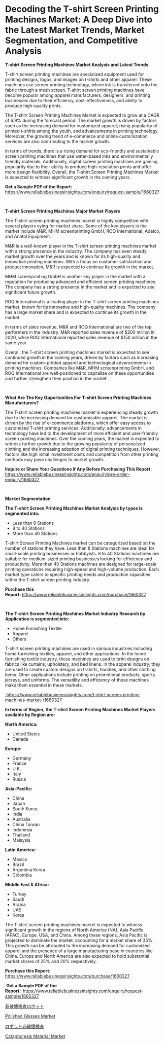 <p><h1>Decoding the T-shirt Screen Printing Machines Market: A Deep Dive into the Latest Market Trends, Market Segmentation, and Competitive Analysis</h1></p><p><strong>T-shirt Screen Printing Machines Market Analysis and Latest Trends</strong></p>
<p><p>T-shirt screen printing machines are specialized equipment used for printing designs, logos, and images on t-shirts and other apparel. These machines use screen printing technology, where ink is transferred onto the fabric through a mesh screen. T-shirt screen printing machines have become popular among apparel manufacturers, designers, and printing businesses due to their efficiency, cost-effectiveness, and ability to produce high-quality prints.</p><p>The T-shirt Screen Printing Machines Market is expected to grow at a CAGR of 6.9% during the forecast period. The market growth is driven by factors such as the increasing demand for customized apparel, rising popularity of printed t-shirts among the youth, and advancements in printing technology. Moreover, the growing trend of e-commerce and online customization services are also contributing to the market growth.</p><p>In terms of trends, there is a rising demand for eco-friendly and sustainable screen printing machines that use water-based inks and environmentally friendly materials. Additionally, digital screen printing machines are gaining popularity due to their ability to produce high-resolution prints and offer more design flexibility. Overall, the T-shirt Screen Printing Machines Market is expected to witness significant growth in the coming years.</p></p>
<p><strong>Get a Sample PDF of the Report:&nbsp;</strong> <a href="https://www.reliablebusinessinsights.com/enquiry/request-sample/1660327">https://www.reliablebusinessinsights.com/enquiry/request-sample/1660327</a></p>
<p>&nbsp;</p>
<p><strong>T-shirt Screen Printing Machines Major Market Players</strong></p>
<p><p>The T-shirt screen printing machines market is highly competitive with several players vying for market share. Some of the key players in the market include M&R, MHM screenprinting GmbH, ROQ International, Adelco, and Anatol Equipment.</p><p>M&R is a well-known player in the T-shirt screen printing machines market with a strong presence in the industry. The company has seen steady market growth over the years and is known for its high-quality and innovative printing machines. With a focus on customer satisfaction and product innovation, M&R is expected to continue its growth in the market.</p><p>MHM screenprinting GmbH is another key player in the market with a reputation for producing advanced and efficient screen printing machines. The company has a strong presence in the market and is expected to see significant future growth.</p><p>ROQ International is a leading player in the T-shirt screen printing machines market, known for its innovative and high-quality machines. The company has a large market share and is expected to continue its growth in the market.</p><p>In terms of sales revenue, M&R and ROQ International are two of the top performers in the industry. M&R reported sales revenue of $200 million in 2020, while ROQ International reported sales revenue of $150 million in the same year.</p><p>Overall, the T-shirt screen printing machines market is expected to see continued growth in the coming years, driven by factors such as increasing demand for custom-printed apparel and technological advancements in printing machines. Companies like M&R, MHM screenprinting GmbH, and ROQ International are well-positioned to capitalize on these opportunities and further strengthen their position in the market.</p></p>
<p>&nbsp;</p>
<p><strong>What Are The Key Opportunities For T-shirt Screen Printing Machines Manufacturers?</strong></p>
<p><p>The T-shirt screen printing machines market is experiencing steady growth due to the increasing demand for customizable apparel. The market is driven by the rise of e-commerce platforms, which offer easy access to customized T-shirt printing services. Additionally, advancements in technology have led to the development of more efficient and user-friendly screen printing machines. Over the coming years, the market is expected to witness further growth due to the growing popularity of personalized clothing and the increasing adoption of digital printing techniques. However, factors like high initial investment costs and competition from other printing methods may pose challenges to market growth.</p></p>
<p><strong>Inquire or Share Your Questions If Any Before Purchasing This Report:</strong> <a href="https://www.reliablebusinessinsights.com/enquiry/pre-order-enquiry/1660327">https://www.reliablebusinessinsights.com/enquiry/pre-order-enquiry/1660327</a></p>
<p>&nbsp;</p>
<p><strong>Market Segmentation</strong></p>
<p><strong>The T-shirt Screen Printing Machines Market Analysis by types is segmented into:</strong></p>
<p><ul><li>Less than 8 Stations</li><li>8 to 40 Stations</li><li>More than 40 Stations</li></ul></p>
<p><p>T-shirt Screen Printing Machines market can be categorized based on the number of stations they have. Less than 8 Stations machines are ideal for small-scale printing businesses or hobbyists. 8 to 40 Stations machines are suitable for medium-sized printing businesses looking for efficiency and productivity. More than 40 Stations machines are designed for large-scale printing operations requiring high-speed and high-volume production. Each market type caters to specific printing needs and production capacities within the T-shirt screen printing industry.</p></p>
<p><strong>Purchase this Report:&nbsp;</strong><a href="https://www.reliablebusinessinsights.com/purchase/1660327">https://www.reliablebusinessinsights.com/purchase/1660327</a></p>
<p>&nbsp;</p>
<p><strong>The T-shirt Screen Printing Machines Market Industry Research by Application is segmented into:</strong></p>
<p><ul><li>Home Furnishing Textile</li><li>Apparel</li><li>Others</li></ul></p>
<p><p>T-shirt screen printing machines are used in various industries including home furnishing textiles, apparel, and other applications. In the home furnishing textile industry, these machines are used to print designs on fabrics like curtains, upholstery, and bed linens. In the apparel industry, they are used to create custom designs on t-shirts, hoodies, and other clothing items. Other applications include printing on promotional products, sports jerseys, and uniforms. The versatility and efficiency of these machines make them essential in these markets.</p></p>
<p><a href="https://www.reliablebusinessinsights.com/t-shirt-screen-printing-machines-market-r1660327">&nbsp;https://www.reliablebusinessinsights.com/t-shirt-screen-printing-machines-market-r1660327</a></p>
<p><strong>In terms of Region, the T-shirt Screen Printing Machines Market Players available by Region are:</strong></p>
<p>
    <p> <strong> North America: </strong>
        <ul>
            <li>United States</li>
            <li>Canada</li>
        </ul>
        </p> 
    <p> <strong> Europe: </strong>
        <ul>
            <li>Germany</li>
            <li>France</li>
            <li>U.K.</li>
            <li>Italy</li>
            <li>Russia</li>
        </ul>
        </p> 
    <p> <strong> Asia-Pacific: </strong>
        <ul>
            <li>China</li>
            <li>Japan</li>
            <li>South Korea</li>
            <li>India</li>
            <li>Australia</li>
            <li>China Taiwan</li>
            <li>Indonesia</li>
            <li>Thailand</li>
            <li>Malaysia</li>
        </ul>
        </p> 
    <p> <strong> Latin America: </strong>
        <ul>
            <li>Mexico</li>
            <li>Brazil</li>
            <li>Argentina Korea</li>
            <li>Colombia</li>
        </ul>
        </p> 
    <p> <strong> Middle East & Africa: </strong>
        <ul>
            <li>Turkey</li>
            <li>Saudi</li>
            <li>Arabia</li>
            <li>UAE</li>
            <li>Korea</li>
        </ul>
    </p>
    </p>
<p><p>The T-shirt screen printing machines market is expected to witness significant growth in the regions of North America (NA), Asia Pacific (APAC), Europe, USA, and China. Among these regions, Asia Pacific is projected to dominate the market, accounting for a market share of 35%. This growth can be attributed to the increasing demand for customized apparel and the presence of a large manufacturing base in countries like China. Europe and North America are also expected to hold substantial market shares of 25% and 20% respectively.</p></p>
<p><strong>Purchase this Report: </strong><a href="https://www.reliablebusinessinsights.com/purchase/1660327">https://www.reliablebusinessinsights.com/purchase/1660327</a></p>
<p>&nbsp;<strong>Get a Sample PDF of the Report:&nbsp;&nbsp;</strong><a href="https://www.reliablebusinessinsights.com/enquiry/request-sample/1660327">https://www.reliablebusinessinsights.com/enquiry/request-sample/1660327</a></p>
<p><strong></strong></p>
<p><p><a href="https://github.com/LenoraKris2023/Market-Research-Report-List-1/blob/main/3485736117982.md">非破壊検査ロボット</a></p><p><a href="https://github.com/nusratjahan12006/Market-Research-Report-List-1/blob/main/polished-glasses-market.md">Polished Glasses Market</a></p><p><a href="https://github.com/JoanaNitzsche/Market-Research-Report-List-1/blob/main/4565800117983.md">ロボット非破壊検査</a></p><p><a href="https://github.com/mdhefjumiah/Market-Research-Report-List-1/blob/main/cataphoresis-material-market.md">Cataphoresis Material Market</a></p></p>